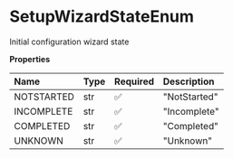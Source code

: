 # SetupWizardStateEnum

Initial configuration wizard state

**Properties**

| Name       | Type | Required | Description  |
| :--------- | :--- | :------- | :----------- |
| NOTSTARTED | str  | ✅       | "NotStarted" |
| INCOMPLETE | str  | ✅       | "Incomplete" |
| COMPLETED  | str  | ✅       | "Completed"  |
| UNKNOWN    | str  | ✅       | "Unknown"    |

<!-- This file was generated by liblab | https://liblab.com/ -->
